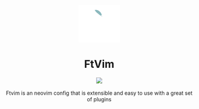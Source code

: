 <div align="center" id="madewithlua">
  <img
    src="../logo/feather.svg"
    width="110"
    ,
    height="100"
  />
</div>
<h1 align="center">FtVim</h1>

<p align="center">
    <a href="https://github.com/FtVim/FtVim/stargazers">
      <img src="https://img.shields.io/github/stars/FtVim/FtVim?style=for-the-badge&logo=apachespark&color=eed49f&logoColor=D9E0EE&labelColor=302D41"/>
    </a>
</p>

<p align="center">
Ftvim is an neovim config that is extensible and easy to use with a great set of plugins
</p>
